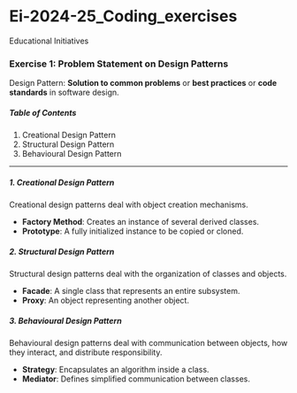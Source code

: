 # Ei-2024-25_Coding_exercises
Educational Initiatives

### Exercise 1: Problem Statement on Design Patterns
Design Pattern: **Solution to common problems** or **best practices** or **code standards** in software design.

##### Table of Contents
1. Creational Design Pattern
2. Structural Design Pattern
3. Behavioural Design Pattern

---

##### 1. Creational Design Pattern
Creational design patterns deal with object creation mechanisms.

- **Factory Method**: Creates an instance of several derived classes.
- **Prototype**: A fully initialized instance to be copied or cloned.

##### 2. Structural Design Pattern
Structural design patterns deal with the organization of classes and objects.

- **Facade**: A single class that represents an entire subsystem.
- **Proxy**: An object representing another object.

##### 3. Behavioural Design Pattern
Behavioural design patterns deal with communication between objects, how they interact, and distribute responsibility.

- **Strategy**: Encapsulates an algorithm inside a class.
- **Mediator**: Defines simplified communication between classes.


